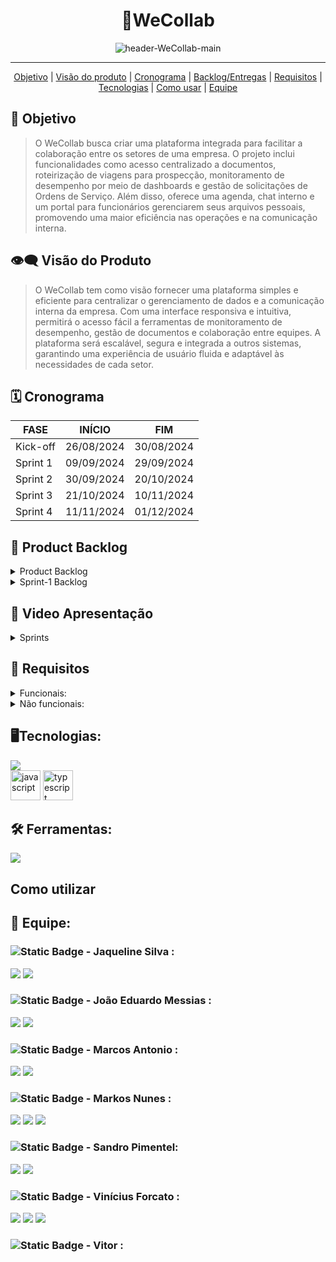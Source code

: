 <h1 align="center">🎩WeCollab</h1>
   <p align="center">
   <image alt="header-WeCollab-main" src="https://i.imgur.com/RXakrvx.png"/>   
   </p>
<hr>    
  <p align="center">
     <a href ="#objetivo">Objetivo</a>  |
     <a href ="#visão-do-produto">Visão do produto</a>  |
     <a href ="#cronograma">Cronograma</a>  |
     <a href ="#backlog--entregas">Backlog/Entregas</a>  |
     <a href ="#requisitos">Requisitos</a>  |
     <a href ="#tecnologias">Tecnologias</a>  |
     <a href ="#como-usar">Como usar</a>   |
     <a href ="#equipe">Equipe</a>
   </p>


<span id="objetivo">
   
## :dart: Objetivo 
<blockquote>O WeCollab busca criar uma plataforma integrada para facilitar a colaboração entre os setores de uma empresa. O projeto inclui funcionalidades como acesso centralizado a documentos, roteirização de viagens para prospecção, monitoramento de desempenho por meio de dashboards e gestão de solicitações de Ordens de Serviço. Além disso, oferece uma agenda, chat interno e um portal para funcionários gerenciarem seus arquivos pessoais, promovendo uma maior eficiência nas operações e na comunicação interna.</blockquote>

<span id="visão-do-produto">
   
## :eye_speech_bubble: Visão do Produto   
<blockquote>O WeCollab tem como visão fornecer uma plataforma simples e eficiente para centralizar o gerenciamento de dados e a comunicação interna da empresa. Com uma interface responsiva e intuitiva, permitirá o acesso fácil a ferramentas de monitoramento de desempenho, gestão de documentos e colaboração entre equipes. A plataforma será escalável, segura e integrada a outros sistemas, garantindo uma experiência de usuário fluida e adaptável às necessidades de cada setor.</blockquote>

<span id="cronograma">  
   
## :spiral_calendar: Cronograma  
| FASE | INÍCIO | FIM |
| --- | --- | --- |
| Kick-off | 26/08/2024 | 30/08/2024 |
| Sprint 1 | 09/09/2024 | 29/09/2024 |
| Sprint 2 | 30/09/2024 | 20/10/2024 |
| Sprint 3 | 21/10/2024 | 10/11/2024 |
| Sprint 4 | 11/11/2024 | 01/12/2024 |

<span id="backlog--entregas">
   
## :pushpin: Product Backlog

<details>
 <summary>Product Backlog</summary>
   
| Rank | Prioridade | US | Requisito Funcional | Estimativa (horas) | Sprint | Critério de aceitação |
| --- | --- | --- | --- | --- | --- | --- |
| 1 | Alta | Como funcionário, quero que a base da plataforma seja segura e funcional, para garantir que meus dados estejam protegidos e acessíveis de maneira eficiente. | RF7 | 20 | 1 | Como usuario, quero que a base da plataforma seja segura, estável e rápida, para garantir que meus dados sejam protegidos e que eu possa acessar as funcionalidades sem interrupções ou falhas. |
| 2 | Alta | Como funcionário, quero poder visualizar, criar e acompanhar tickets na página de tickets, para registrar e monitorar problemas ou solicitações de forma eficiente. | RF2 | 15 | 1 | Como usuário, quero um botão para criar  tickets, para registrar problemas ou pedidos facilmente. |
| 3 | Média | Como funcionário, quero acessar uma página principal com atalhos para tickets e documentos, para visualizar rapidamente informações importantes e navegar facilmente no sistema. | RF4 | 15 | 1 | Como usuário, quero ver a página principal com informações importantes e links rápidos, para acessar tickets e produtividade de forma fácil. |
| 4 | Média | Como administrador, quero acessar um painel de administração com controle de usuários e permissões, para gerenciar as contas e definir quem pode acessar diferentes áreas do sistema. | RF1 | 15 | 2 | Como administrador, quero ver uma lista de usuários com a opção de editar suas permissões e opção de criar novos usuários, para garantir que apenas usuários autorizados tenham acesso a certas funcionalidades. |
| 5 | Média | Como gestor , quero acessar uma área de gestão de pessoas onde posso visualizar, editar e gerenciar informações dos funcionários, para garantir que os dados de pessoal estejam sempre atualizados e acessíveis. | RF1 | 15 | 2 | Como gestor, quero ver uma lista de funcionários com opções de visualizar e editar informações pessoais, adicionar e remover novos usuários, para manter os dados dos colaboradores atualizados e o quadro atual da empresa atualizado. |
| 6 | Média | Como gestor, quero visualizar relatórios e um dashboard com métricas da equipe, para acompanhar o progresso e tomar decisões baseadas em dados. | RF8 | 15 | 3 | Como usuario, quero ver um dashboard com gráficos e métricas sobre aprodutividade da equipe, para monitorar o desempenho. |
| 7 | Média | Como funcionário, quero acessar um chat interno na plataforma, para me comunicar com outros colegas . | RF3 | 12 | 4 | Como usuário, quero enviar e receber mensagens de outros funcionários, para facilitar a comunicação rápida e direta dentro da plataforma. |

</details>

<details>
 <summary>Sprint-1 Backlog</summary>
   
| Rank | Prioridade | Requisito | Tarefa |
| --- | --- | --- | --- |
| 1 | Alta | RF4 | Como usuário, quero que a arquitetura da plataforma esteja definida, para garantir que apenas usuários autorizados possam acessar o sistema. |
| 2 | Alta | RF2 | Como usuário, quero um botão para criar tickets, para registrar problemas ou pedidos facilmente. |
| 3 | Alta | RF3 | Como usuário, quero ver a página principal com informações importantes e links rápidos, para acessar tickets e produtividade de forma fácil. |
<!-- EXEMPLO:     | 1 | Alta | RF#01 | Desenvolvimento de interface gráfica para input de arquivos xlsx. | -->


</details>

## 🎥 Video Apresentação
<!--<strong>Para assistir a nossa apresentação clique no <a href="">Link</a></strong>-->

<details>
 <summary>Sprints</summary>
  
## Sprint 1   
<!--<image alt="sprint1gif" src=""/>-->

## Sprint 2
<!--<image alt="sprint2gif" src=""/>-->

## Sprint 3
<!--<image alt="sprint3gif" src=""/>-->

## Sprint 4
<!--<image alt="sprint4gif" src=""/>-->

</details>

   
<span id="requisitos">
   
## 🔎 Requisitos
<details>
   <summary>Funcionais:</summary>
   <ul>
      <li>Cadastros de Usuários, Técnicos, Equipamentos e Horários</li>
      <li>Registro de chamados</li>
      <li>Acompanhamento de chamados (Aberto, Em processo, finalizado e Concluído)</li>
      <li>A interface deve ser intuitiva, com navegação clara e elementos visuais que facilitem o uso.</li>
      <li>Cadastro de soluções para problemas conhecidos</li>
      <li>SLA (Acordo de Nível de Serviço)</li>
      <li>A plataforma deve ser responsiva.</li>
      <li>O dashboard deve exibir gráficos e indicadores com a  funcionalidade permitir alguns filtros.</li>
   </ul>
</details>
<details>
   <summary>Não funcionais:</summary>
   <ul>
      <li>Manual do Usuário (online)</li>
      <li>Guia de Instalação</li>
   </ul>
</details>
   
<span id="tecnologias">
   
## 🖥️Tecnologias:
   <a href="https://skillicons.dev">
    <img src="https://skillicons.dev/icons?i=html,css,nodejs,react,nextjs,tailwind,mysql,express,sequelize&perline=3">
   </a>
   <br>
   <img src="https://github.com/Byte-Boost/Nebulon/assets/76211125/3b5defa2-cfa2-437d-8e41-1a7a7f9ba0eb" alt="javascript" height="48">
   <img src="https://github.com/Byte-Boost/Nebulon/assets/76211125/286ca07c-d34f-4c48-b83a-84bbe776b7f3" alt="typescript" height="48">
   <!--
   <img src="https://github.com/Byte-Boost/Nebulon/assets/76211125/d5fed3d1-d157-4f0b-a334-ba7eecc7c43a" alt="chartjs" height="48">
   <br>
   <img src="https://github.com/Byte-Boost/Nebulon/assets/76211125/d1cb998e-806c-4145-a9c9-9faf028ede45" alt="axios" height="48">
   -->

## 🛠️ Ferramentas:
  <a href="https://skillicons.dev">
    <img src="https://skillicons.dev/icons?i=vscode,github,figma&perline=3">
  </a>
<span id="como-usar">
   
## Como utilizar


<span id="equipe">
   
## 👥 Equipe:
   ### ![Static Badge](https://img.shields.io/badge/Product_Owner-219ebc) - Jaqueline Silva : 
   [<img src="https://img.shields.io/badge/LinkedIn-0077B5?style=for-the-badge&logo=linkedin&logoColor=white">](
   https://www.linkedin.com/in/jaqueline-maria-fran%C3%A7a-veloso-silva/)
   [<img src="https://img.shields.io/badge/GitHub-171515?style=for-the-badge&logo=github&logoColor=white">](https://github.com/jaquemfvs)


   ### ![Static Badge](https://img.shields.io/badge/Dev_Team-brightgreen) - João Eduardo Messias : 
   [<img src="https://img.shields.io/badge/LinkedIn-0077B5?style=for-the-badge&logo=linkedin&logoColor=white">](https://www.linkedin.com/in/jo%C3%A3o-eduardo-messias-a3019125b/)
   [<img src="https://img.shields.io/badge/GitHub-171515?style=for-the-badge&logo=github&logoColor=white">](https://github.com/joao-eduardo17)


   ###  ![Static Badge](https://img.shields.io/badge/Dev_Team-brightgreen) - Marcos Antonio : 
   [<img src="https://img.shields.io/badge/LinkedIn-0077B5?style=for-the-badge&logo=linkedin&logoColor=white">](
   https://www.linkedin.com/in/marcos-antonio-329449268)
   [<img src="https://img.shields.io/badge/GitHub-171515?style=for-the-badge&logo=github&logoColor=white">](https://github.com/oOutroMarcos)


   ###  ![Static Badge](https://img.shields.io/badge/Scrum_Master-red) - Markos Nunes : 
   [<img src="https://img.shields.io/badge/LinkedIn-0077B5?style=for-the-badge&logo=linkedin&logoColor=white">](https://linkedin.com/in/markos-vinícius-nunes-230448268)
   [<img src="https://img.shields.io/badge/GitHub-171515?style=for-the-badge&logo=github&logoColor=white">](https://github.com/MarkVN2)
   [<img src="https://img.shields.io/badge/Instagram-E4405F?style=for-the-badge&logo=instagram&logoColor=white">](https://www.instagram.com/markos_vn2)


   ### ![Static Badge](https://img.shields.io/badge/Dev_Team-brightgreen) - Sandro Pimentel: 
   [<img src="https://img.shields.io/badge/LinkedIn-0077B5?style=for-the-badge&logo=linkedin&logoColor=white">](https://www.linkedin.com/in/sandro-roberto-pimentel-junior-1287a3254/)
   [<img src="https://img.shields.io/badge/GitHub-171515?style=for-the-badge&logo=github&logoColor=white">](https://github.com/Sandro-Pimentel)
   

   ### ![Static Badge](https://img.shields.io/badge/Dev_Team-brightgreen) - Vinícius Forcato : 
   [<img src="https://img.shields.io/badge/LinkedIn-0077B5?style=for-the-badge&logo=linkedin&logoColor=white">](https://www.linkedin.com/in/vinícius-felipe-forcato-789462268)
   [<img src="https://img.shields.io/badge/GitHub-171515?style=for-the-badge&logo=github&logoColor=white">](https://github.com/nininhosam)
   [<img src="https://img.shields.io/badge/Instagram-E4405F?style=for-the-badge&logo=instagram&logoColor=white">](https://www.instagram.com/nao_sou_felps)

  
   ### ![Static Badge](https://img.shields.io/badge/Dev_Team-brightgreen) - Vitor : 
   <!--[<img src="https://img.shields.io/badge/LinkedIn-0077B5?style=for-the-badge&logo=linkedin&logoColor=white">]()
   [<img src="https://img.shields.io/badge/GitHub-171515?style=for-the-badge&logo=github&logoColor=white">]()
   [<img src="https://img.shields.io/badge/Instagram-E4405F?style=for-the-badge&logo=instagram&logoColor=white">]()
   -->
  
